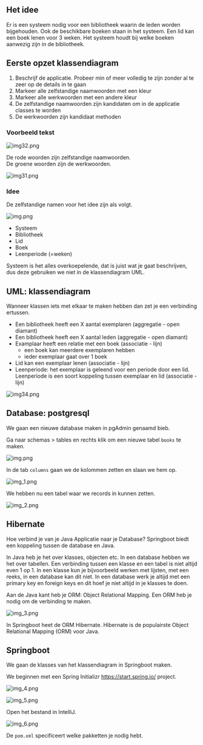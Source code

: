 ## Het idee

Er is een systeem nodig voor een bibliotheek waarin de leden worden bijgehouden. Ook de beschikbare boeken staan in het systeem. Een lid kan een boek lenen voor 3 weken. Het systeem houdt bij welke boeken aanwezig zijn in de bibliotheek.

## Eerste opzet klassendiagram

1. Beschrijf de applicatie. Probeer min of meer volledig te zijn zonder al te zeer op de details in te gaan
2. Markeer alle zelfstandige naamwoorden met een kleur
3. Markeer alle werkwoorden met een andere kleur
4. De zelfstandige naamwoorden zijn kandidaten om in de applicatie classes te worden
5. De werkwoorden zijn kandidaat methoden

### Voorbeeld tekst
![img32.png](images/img32.png)

De rode woorden zijn zelfstandige naamwoorden.<br/>
De groene woorden zijn de werkwoorden.

![img31.png](images/img31.png)

### Idee

De zelfstandige namen voor het idee zijn als volgt.

![img.png](images/img33.png)

- Systeem 
- Bibliotheek
- Lid
- Boek
- Leenperiode (=weken)

Systeem is het alles overkoepelende, dat is juist wat je gaat beschrijven, dus deze gebruiken we niet in de klassendiagram UML.

## UML: klassendiagram

Wanneer klassen iets met elkaar te maken hebben dan zet je een verbinding ertussen.

- Een bibliotheek heeft een X aantal exemplaren (aggregatie - open diamant)
- Een bibliotheek heeft een X aantal leden (aggregatie - open diamant)
- Examplaar heeft een relatie met een boek (associatie - lijn)
    - een boek kan meerdere exemplaren hebben
    - ieder exemplaar gaat over 1 boek
- Lid kan een exemplaar lenen (associatie - lijn)
- Leenperiode: het exemplaar is geleend voor een periode door een lid. Leenperiode is een soort koppeling tussen exemplaar en lid (associatie - lijn)

![img34.png](images/img34.png)

## Database: postgresql

We gaan een nieuwe database maken in pgAdmin genaamd bieb. 

Ga naar schemas > tables en rechts klik om een nieuwe tabel `books` te maken.

![img.png](images/img35.png)

In de tab `columns` gaan we de kolommen zetten en slaan we hem op.

![img_1.png](images/img36.png)

We hebben nu een tabel waar we records in kunnen zetten.

![img_2.png](images/img37.png)

## Hibernate

Hoe verbind je van je Java Applicatie naar je Database? Springboot biedt een koppeling tussen de database en Java.

In Java heb je het over klasses, objecten etc. In een database hebben we het over tabellen. Een verbinding tussen een klasse en een tabel is niet altijd even 1 op 1. In een klasse kun je bijvoorbeeld werken met lijsten, met een reeks, in een database kan dit niet. In een database werk je altijd met een primary key en foreign keys en dit hoef je niet altijd in je klasses te doen.

Aan de Java kant heb je ORM: Object Relational Mapping. Een ORM heb je nodig om de verbinding te maken.

![img_3.png](images/img38.png)

In Springboot heet de ORM Hibernate. Hibernate is de populairste Object Relational Mapping (ORM) voor Java. 

## Springboot

We gaan de klasses van het klassendiagram in Springboot maken.

We beginnen met een Spring Initializr https://start.spring.io/ project.

![img_4.png](images/img39.png)

![img_5.png](images/img40.png)

Open het bestand in IntelliJ.

![img_6.png](images/img41.png)

De `pom.xml` specificeert welke pakketten je nodig hebt.